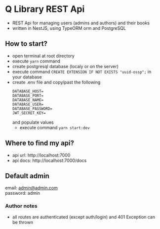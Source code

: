 # Q Library REST Api

- REST Api for managing users (admins and authors) and their books
- written in NestJS, using TypeORM orm and PostgreSQL

## How to start?
* open terminal at root directory
* execute ```yarn``` command
* create postgresql database (localy or on the server)
* execute command ``` CREATE EXTENSION IF NOT EXISTS "uuid-ossp"; ``` in your database
* create .env file and copy/past the following
  ``` 
  DATABASE_HOST= 
  DATABASE_PORT= 
  DATABASE_NAME= 
  DATABASE_USER= 
  DATABASE_PASSWORD=
  JWT_SECRET_KEY=
  ```
  and populate values
  * execute command ```yarn start:dev```
   
## Where to find my api?
* api url: http://localhost:7000
* api docs: http://localhost:7000/docs

## Default admin
email: admin@admin.com <br />
password: admin
 
### Author notes
* all routes are authenticated (except auth/login) and 401 Exception can be thrown 
